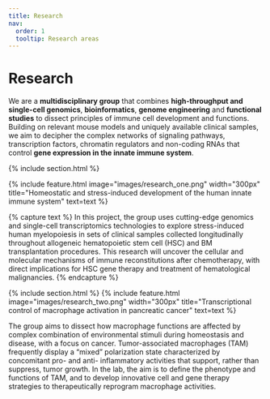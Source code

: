 ```yaml
---
title: Research
nav:
  order: 1
  tooltip: Research areas
---
```


# <i class="fas fa-microscope"></i>Research

We are a <b>multidisciplinary group</b> that combines <b>high-throughput and single-cell genomics</b>, <b>bioinformatics</b>, <b>genome engineering</b> and <b>functional studies</b> to dissect principles of immune cell development and functions. Building on relevant mouse models and uniquely available clinical samples, we aim to decipher the complex networks of signaling pathways, transcription factors, chromatin regulators and non-coding RNAs that control <b>gene expression in the innate immune system</b>.

{% include section.html %}

{%
  include feature.html
  image="images/research_one.png"
  width="300px"
  title="Homeostatic and stress-induced development of the human innate immune system"
  text=text
%}

{% capture text %}
In this project, the group uses cutting-edge genomics and single-cell transcriptomics technologies to explore stress-induced human myelopoiesis in sets of clinical samples collected longitudinally throughout allogeneic hematopoietic stem cell (HSC) and BM transplantation procedures. This research will uncover the cellular and molecular mechanisms of immune reconstitutions after chemotherapy, with direct implications for HSC gene therapy and treatment of hematological malignancies.
{% endcapture %}

{% include section.html %}
{%
  include feature.html
  image="images/research_two.png"
  width="300px"
  title="Transcriptional control of macrophage activation in pancreatic cancer"
  text=text
%}

The group aims to dissect how macrophage functions are affected by complex combination of environmental stimuli during homeostasis and disease, with a focus on cancer. Tumor-associated macrophages (TAM) frequently display a “mixed” polarization state characterized by concomitant pro- and anti- inflammatory activities that support, rather than suppress, tumor growth. In the lab, the aim is to define the phenotype and functions of TAM, and to develop innovative cell and gene therapy strategies to therapeutically reprogram macrophage activities.

